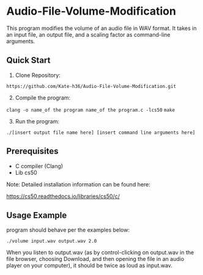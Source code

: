 # Audio-File-Volume-Modification

This program modifies the volume of an audio file in WAV format. It takes in an input file, an output file, and a scaling factor as command-line arguments.

## Quick Start

1. Clone Repository:

`https://github.com/Kate-h36/Audio-File-Volume-Modification.git`

2. Compile the program:

`clang -o name_of the program name_of the program.c -lcs50`
`make`

3. Run the program:

`./[insert output file name here] [insert command line arguments here]`

## Prerequisites

* C compiler (Clang)
* Lib cs50

Note: Detailed installation information can be found here:

https://cs50.readthedocs.io/libraries/cs50/c/

## Usage Example

program should behave per the examples below:

`./volume input.wav output.wav 2.0`

When you listen to output.wav (as by control-clicking on output.wav in the file browser, choosing Download, and then opening the file in an audio player on your computer), it should be twice as loud as input.wav.

